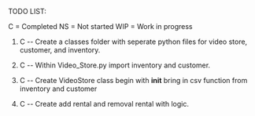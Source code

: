 TODO LIST:

C = Completed
NS = Not started
WIP = Work in progress

1. C -- Create a classes folder with seperate python files for video store, customer, and inventory.

2. C -- Within Video_Store.py import inventory and customer.

3. C -- Create VideoStore class begin with __init__
bring in csv function from inventory and customer

4. C -- Create add rental and removal rental with logic.

